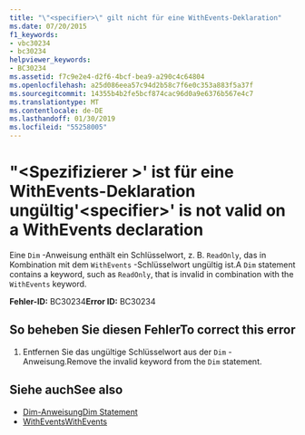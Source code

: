 ```yaml
---
title: "\"<specifier>\" gilt nicht für eine WithEvents-Deklaration"
ms.date: 07/20/2015
f1_keywords:
- vbc30234
- bc30234
helpviewer_keywords:
- BC30234
ms.assetid: f7c9e2e4-d2f6-4bcf-bea9-a290c4c64804
ms.openlocfilehash: a25d086eea57c94d2b58c7f6e0c353a883f5a37f
ms.sourcegitcommit: 14355b4b2fe5bcf874cac96d0a9e6376b567e4c7
ms.translationtype: MT
ms.contentlocale: de-DE
ms.lasthandoff: 01/30/2019
ms.locfileid: "55258005"
---
```

# <a name="specifier-is-not-valid-on-a-withevents-declaration"></a><span data-ttu-id="538e1-102">"\<Spezifizierer >' ist für eine WithEvents-Deklaration ungültig</span><span class="sxs-lookup"><span data-stu-id="538e1-102">'\<specifier>' is not valid on a WithEvents declaration</span></span>
<span data-ttu-id="538e1-103">Eine `Dim` -Anweisung enthält ein Schlüsselwort, z. B. `ReadOnly`, das in Kombination mit dem `WithEvents` -Schlüsselwort ungültig ist.</span><span class="sxs-lookup"><span data-stu-id="538e1-103">A `Dim` statement contains a keyword, such as `ReadOnly`, that is invalid in combination with the `WithEvents` keyword.</span></span>  
  
 <span data-ttu-id="538e1-104">**Fehler-ID:** BC30234</span><span class="sxs-lookup"><span data-stu-id="538e1-104">**Error ID:** BC30234</span></span>  
  
## <a name="to-correct-this-error"></a><span data-ttu-id="538e1-105">So beheben Sie diesen Fehler</span><span class="sxs-lookup"><span data-stu-id="538e1-105">To correct this error</span></span>  
  
1.  <span data-ttu-id="538e1-106">Entfernen Sie das ungültige Schlüsselwort aus der `Dim` -Anweisung.</span><span class="sxs-lookup"><span data-stu-id="538e1-106">Remove the invalid keyword from the `Dim` statement.</span></span>  
  
## <a name="see-also"></a><span data-ttu-id="538e1-107">Siehe auch</span><span class="sxs-lookup"><span data-stu-id="538e1-107">See also</span></span>
- [<span data-ttu-id="538e1-108">Dim-Anweisung</span><span class="sxs-lookup"><span data-stu-id="538e1-108">Dim Statement</span></span>](../../visual-basic/language-reference/statements/dim-statement.md)
- [<span data-ttu-id="538e1-109">WithEvents</span><span class="sxs-lookup"><span data-stu-id="538e1-109">WithEvents</span></span>](../../visual-basic/language-reference/modifiers/withevents.md)
